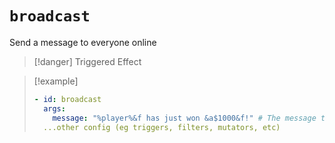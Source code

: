 # `broadcast`

Send a message to everyone online

> [!danger] Triggered Effect

> [!example]
> ```yaml
> - id: broadcast
>   args:
>     message: "%player%&f has just won &a$1000&f!" # The message to send
>   ...other config (eg triggers, filters, mutators, etc)
> ```
